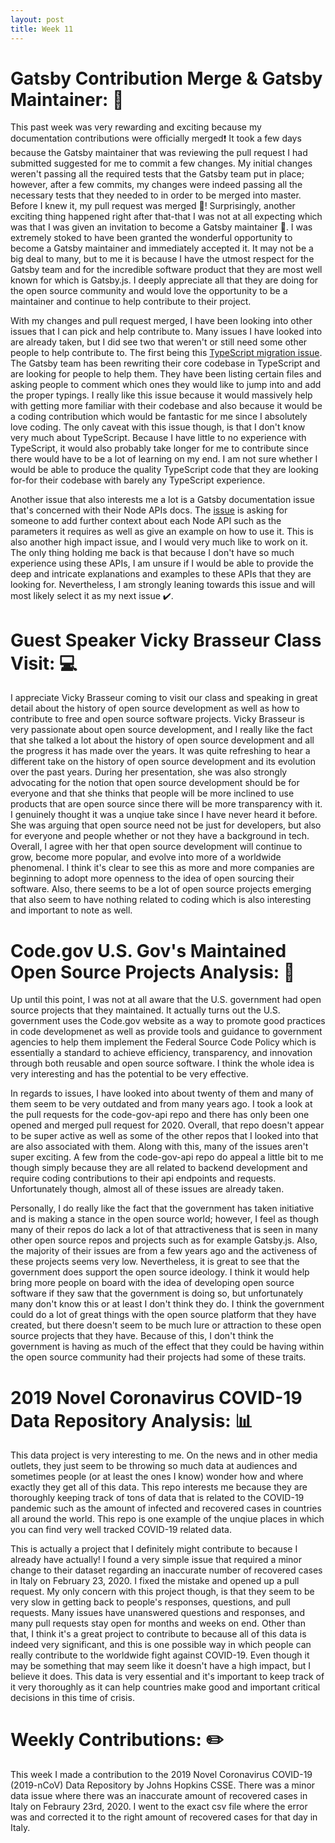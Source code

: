 ```yaml
---
layout: post
title: Week 11
---
```


# Gatsby Contribution Merge & Gatsby Maintainer: :pushpin:

This past week was very rewarding and exciting because my documentation contributions were officially merged:exclamation: It took a few days because the Gatsby maintainer that was reviewing the pull request I had submitted suggested for me to commit a few changes. My initial changes weren't passing all the required tests that the Gatsby team put in place; however, after a few commits, my changes were indeed passing all the necessary tests that they needed to in order to be merged into master. Before I knew it, my pull request was merged :trumpet:! Surprisingly, another exciting thing happened right after that-that I was not at all expecting which was that I was given an invitation to become a Gatsby maintainer :tada:. I was extremely stoked to have been granted the wonderful opportunity to become a Gatsby maintainer and immediately accepted it. It may not be a big deal to many, but to me it is because I have the utmost respect for the Gatsby team and for the incredible software product that they are most well known for which is Gatsby.js. I deeply appreciate all that they are doing for the open source community and would love the opportunity to be a maintainer and continue to help contribute to their project.

With my changes and pull request merged, I have been looking into other issues that I can pick and help contribute to. Many issues I have looked into are already taken, but I did see two that weren't or still need some other people to help contribute to. The first being this [TypeScript migration issue](https://github.com/gatsbyjs/gatsby/issues/21995). The Gatsby team has been rewriting their core codebase in TypeScript and are looking for people to help them. They have been listing certain files and asking people to comment which ones they would like to jump into and add the proper typings. I really like this issue because it would massively help with getting more familiar with their codebase and also because it would be a coding contribution which would be fantastic for me since I absolutely love coding. The only caveat with this issue though, is that I don't know very much about TypeScript. Because I have little to no experience with TypeScript, it would also probably take longer for me to contribute since there would have to be a lot of learning on my end. I am not sure whether I would be able to produce the quality TypeScript code that they are looking for-for their codebase with barely any TypeScript experience.

Another issue that also interests me a lot is a Gatsby documentation issue that's concerned with their Node APIs docs. The [issue](https://github.com/gatsbyjs/gatsby/issues/12665) is asking for someone to add further context about each Node API such as the parameters it requires as well as give an example on how to use it. This is also another high impact issue, and I would very much like to work on it. The only thing holding me back is that because I don't have so much experience using these APIs, I am unsure if I would be able to provide the deep and intricate explanations and examples to these APIs that they are looking for. Nevertheless, I am strongly leaning towards this issue and will most likely select it as my next issue :heavy_check_mark:.

# Guest Speaker Vicky Brasseur Class Visit: :computer:
I appreciate Vicky Brasseur coming to visit our class and speaking in great detail about the history of open source development as well as how to contribute to free and open source software projects. Vicky Brasseur is very passionate about open source development, and I really like the fact that she talked a lot about the history of open source development and all the progress it has made over the years. It was quite refreshing to hear a different take on the history of open source development and its evolution over the past years. During her presentation, she was also strongly advocating for the notion that open source development should be for everyone and that she thinks that people will be more inclined to use products that are open source since there will be more transparency with it. I genuinely thought it was a unqiue take since I have never heard it before. She was arguing that open source need not be just for developers, but also for everyone and people whether or not they have a background in tech. Overall, I agree with her that open source development will continue to grow, become more popular, and evolve into more of a worldwide phenomenal. I think it's clear to see this as more and more companies are beginning to adopt more openness to the idea of open sourcing their software. Also, there seems to be a lot of open source projects emerging that also seem to have nothing related to coding which is also interesting and important to note as well.

# Code.gov U.S. Gov's Maintained Open Source Projects Analysis: :office:
Up until this point, I was not at all aware that the U.S. government had open source projects that they maintained. It actually turns out the U.S. government uses the Code.gov website as a way to promote good practices in code developmenet as well as provide tools and guidance to government agencies to help them implement the Federal Source Code Policy which is essentially a standard to achieve efficiency, transparency, and innovation through both reusable and open source software. I think the whole idea is very interesting and has the potential to be very effective.

In regards to issues, I have looked into about twenty of them and many of them seem to be very outdated and from many years ago. I took a look at the pull requests for the code-gov-api repo and there has only been one opened and merged pull request for 2020. Overall, that repo doesn't appear to be super active as well as some of the other repos that I looked into that are also associated with them. Along with this, many of the issues aren't super exciting. A few from the code-gov-api repo do appeal a little bit to me though simply because they are all related to backend development and require coding contributions to their api endpoints and requests. Unfortunately though, almost all of these issues are already taken.

Personally, I do really like the fact that the government has taken initiative and is making a stance in the open source world; however, I feel as though many of their repos do lack a lot of that attractiveness that is seen in many other open source repos and projects such as for example Gatsby.js. Also, the majority of their issues are from a few years ago and the activeness of these projects seems very low. Nevertheless, it is great to see that the government does support the open source ideology. I think it would help bring more people on board with the idea of developing open source software if they saw that the government is doing so, but unfortunately many don't know this or at least I don't think they do. I think the government could do a lot of great things with the open source platform that they have created, but there doesn't seem to be much lure or attraction to these open source projects that they have. Because of this, I don't think the government is having as much of the effect that they could be having within the open source community had their projects had some of these traits.

# 2019 Novel Coronavirus COVID-19 Data Repository Analysis: :bar_chart:
This data project is very interesting to me. On the news and in other media outlets, they just seem to be throwing so much data at audiences and sometimes people (or at least the ones I know) wonder how and where exactly they get all of this data. This repo interests me because they are thoroughly keeping track of tons of data that is related to the COVID-19 pandemic such as the amount of infected and recovered cases in countries all around the world. This repo is one example of the unqiue places in which you can find very well tracked COVID-19 related data. 

This is actually a project that I definitely might contribute to because I already have actually! I found a very simple issue that required a minor change to their dataset regarding an inaccurate number of recovered cases in Italy on February 23, 2020. I fixed the mistake and opened up a pull request. My only concern with this project though, is that they seem to be very slow in getting back to people's responses, questions, and pull requests. Many issues have unanswered questions and responses, and many pull requests stay open for months and weeks on end. Other than that, I think it's a great project to contribute to because all of this data is indeed very significant, and this is one possible way in which people can really contribute to the worldwide fight against COVID-19. Even though it may be something that may seem like it doesn't have a high impact, but I believe it does. This data is very essential and it's important to keep track of it very thoroughly as it can help countries make good and important critical decisions in this time of crisis. 

# Weekly Contributions: :pencil2:
This week I made a contribution to the 2019 Novel Coronavirus COVID-19 (2019-nCoV) Data Repository by Johns Hopkins CSSE. There was a minor data issue where there was an inaccurate amount of recovered cases in Italy on Febraury 23rd, 2020. I went to the exact csv file where the error was and corrected it to the right amount of recovered cases for that day in Italy.